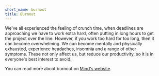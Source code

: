 ```yaml
---
short_name: burnout
title: Burnout
---
```


We've all experienced the feeling of crunch time, when deadlines are approaching we have to work extra hard, often
putting in long hours to get the project over the line. However, if you work too hard for too long, then it can become overwhelming.
We can become mentally and physically exhausted, experience headaches, insomnia and a range of other symptoms.
These not only affect us, but reduce our productivity, so it is in everyone's best interest to avoid.

You can read more about burnout on [Mind's website](https://www.mind.org.uk/information-support/types-of-mental-health-problems/anxiety-and-panic-attacks/about-anxiety/).